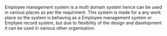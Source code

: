 
Employee management system is a multi domain system hence can be used in various places as per the requirment. This system is made for a any work place so the system is behaving as a Employee management system or Emplyee record system, but due to flexibility of the design and davelopment it can be used in various other organisation. 
